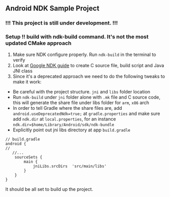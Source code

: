 ## Android NDK Sample Project
### !!! This project is still under development. !!!
### Setup !! build with ndk-build command. It's not the most updated CMake approach
1. Make sure NDK configure properly. Run `ndk-build` in the terminal to verify
2. Look at [Google NDK guide](https://developer.android.com/ndk/samples/sample_hellojni) to create C source file, build script and Java JNI class
3. Since it's a deprecated approach we need to do the following tweaks to make it work:
- Be careful with the project structure. `jni` and `libs` folder location
- Run `ndk-build` under `jni` folder alone with `.mk` file and C source code, this will generate the share file under libs folder for `arm`, `x86` arch
- In order to tell Gradle where the share files are, add `android.useDeprecatedNdk=true;` at `gradle.properties` and make sure add `ndk.dir` at `local.properties`, for an instance `ndk.dir=$home/Library/Android/sdk/ndk-bundle`
- Explicitly point out jni libs directory at app `build.gradle`
```
// build.gradle
android {
//
   //...
    sourceSets {
        main {
            jniLibs.srcDirs  'src/main/libs'
        }
    }
}    
```

It should be all set to build up the project.
